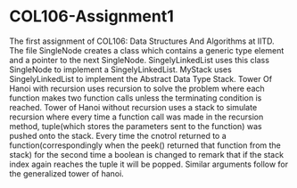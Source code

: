 # COL106-Assignment1
The first assignment of COL106: Data Structures And Algorithms at IITD.
The file SingleNode creates a class which contains a generic type element and a pointer to the next SingleNode.
SingelyLinkedList uses this class SingleNode to implement a SingelyLinkedList.
MyStack uses SingelyLinkedList to implement the Abstract Data Type Stack.
Tower Of Hanoi with recursion uses recursion to solve the problem where each function makes two function calls unless the terminating condition is reached.
Tower of Hanoi without recursion uses a stack to simulate recursion where every time a function call was made in the recursion method, tuple(which stores the parameters sent to the function) was pushed onto the stack. Every time the cnotrol returned to a function(correspondingly when the peek() returned that function from the stack) for the second time a boolean is changed to remark that if the stack index again reaches the tuple it will be popped.
Similar arguments follow for the generalized tower of hanoi.
